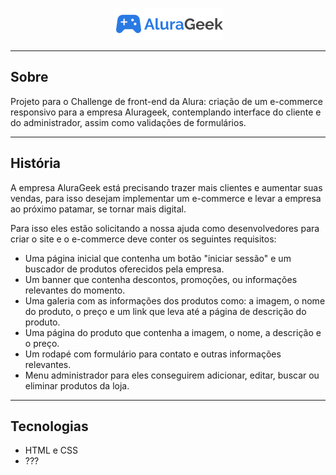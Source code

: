 <p align="center">
  <img src="imagens/Logo.png" alt="Logo Alura Geek" >
</p>

--- 

## Sobre
Projeto para o Challenge de front-end da Alura: criação de um e-commerce responsivo para a empresa Alurageek, contemplando interface do cliente e do administrador, assim como validações de formulários.

---

## História 

A empresa AluraGeek está precisando trazer mais clientes e aumentar suas vendas, para isso desejam implementar um e-commerce e levar a empresa ao próximo patamar, se tornar mais digital.

Para isso eles estão solicitando a nossa ajuda como desenvolvedores para criar o site e o e-commerce deve conter os seguintes requisitos:
- Uma página inicial que contenha um botão "iniciar sessão" e um buscador de produtos oferecidos pela empresa.
- Um banner que contenha descontos, promoções, ou informações relevantes do momento.
- Uma galeria com as informações dos produtos como: a imagem, o nome do produto, o preço e um link que leva até a página de descrição do produto.
- Uma página do produto que contenha a imagem, o nome, a descrição e o preço.
- Um rodapé com formulário para contato e outras informações relevantes.
- Menu administrador para eles conseguirem adicionar, editar, buscar ou eliminar produtos da loja.

---

## Tecnologias

- HTML e CSS
- ???

